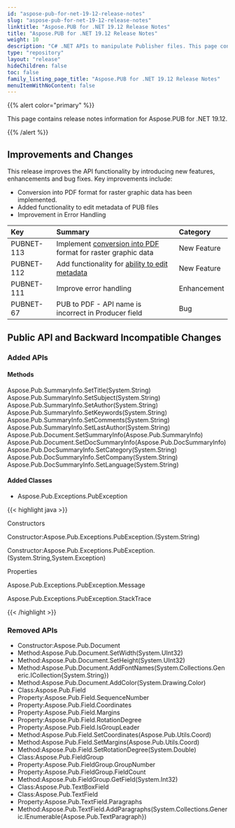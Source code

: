 ```yaml
---
id: "aspose-pub-for-net-19-12-release-notes"
slug: "aspose-pub-for-net-19-12-release-notes"
linktitle: "Aspose.PUB for .NET 19.12 Release Notes"
title: "Aspose.PUB for .NET 19.12 Release Notes"
weight: 10
description: "C# .NET APIs to manipulate Publisher files. This page contains new features Aspose.PUB for .NET, enhancement, and bug fixes in 2019, version 19.12."
type: "repository"
layout: "release"
hideChildren: false
toc: false
family_listing_page_title: "Aspose.PUB for .NET 19.12 Release Notes"
menuItemWithNoContent: false
---
```


{{% alert color="primary" %}}

This page contains release notes information for Aspose.PUB for .NET 19.12.

{{% /alert %}}
## **Improvements and Changes**
This release improves the API functionality by introducing new features, enhancements and bug fixes. Key improvements include:

- Conversion into PDF format for raster graphic data has been implemented.
- Added functionality to edit metadata of PUB files
- Improvement in Error Handling

|**Key**|**Summary**|**Category**|
| :- | :- | :- |
|PUBNET-113|Implement [conversion into PDF](https://docs.aspose.com/pub/net/pub-to-pdf/) format for raster graphic data|New Feature|
|PUBNET-112|Add functionality for [ability to edit metadata](https://docs.aspose.com/pub/net/programming-with-documents/)|New Feature|
|PUBNET-111|Improve error handling|Enhancement|
|PUBNET-67|PUB to PDF - API name is incorrect in Producer field|Bug|
## **Public API and Backward Incompatible Changes**
### **Added APIs**
#### **Methods**
Aspose.Pub.SummaryInfo.SetTitle(System.String)
Aspose.Pub.SummaryInfo.SetSubject(System.String)
Aspose.Pub.SummaryInfo.SetAuthor(System.String)
Aspose.Pub.SummaryInfo.SetKeywords(System.String)
Aspose.Pub.SummaryInfo.SetComments(System.String)
Aspose.Pub.SummaryInfo.SetLastAuthor(System.String)
Aspose.Pub.Document.SetSummaryInfo(Aspose.Pub.SummaryInfo)
Aspose.Pub.Document.SetDocSummaryInfo(Aspose.Pub.DocSummaryInfo)
Aspose.Pub.DocSummaryInfo.SetCategory(System.String)
Aspose.Pub.DocSummaryInfo.SetCompany(System.String)
Aspose.Pub.DocSummaryInfo.SetLanguage(System.String)
#### **Added Classes**
- Aspose.Pub.Exceptions.PubException

{{< highlight java >}}

 Constructors

Constructor:Aspose.Pub.Exceptions.PubException.(System.String)

Constructor:Aspose.Pub.Exceptions.PubException.(System.String,System.Exception)

Properties

Aspose.Pub.Exceptions.PubException.Message

Aspose.Pub.Exceptions.PubException.StackTrace

{{< /highlight >}}
### **Removed APIs**
- Constructor:Aspose.Pub.Document
- Method:Aspose.Pub.Document.SetWidth(System.UInt32)
- Method:Aspose.Pub.Document.SetHeight(System.UInt32)
- Method:Aspose.Pub.Document.AddFontNames(System.Collections.Generic.ICollection{System.String})
- Method:Aspose.Pub.Document.AddColor(System.Drawing.Color)
- Class:Aspose.Pub.Field
- Property:Aspose.Pub.Field.SequenceNumber
- Property:Aspose.Pub.Field.Coordinates
- Property:Aspose.Pub.Field.Margins
- Property:Aspose.Pub.Field.RotationDegree
- Property:Aspose.Pub.Field.IsGroupLeader
- Method:Aspose.Pub.Field.SetCoordinates(Aspose.Pub.Utils.Coord)
- Method:Aspose.Pub.Field.SetMargins(Aspose.Pub.Utils.Coord)
- Method:Aspose.Pub.Field.SetRotationDegree(System.Double)
- Class:Aspose.Pub.FieldGroup
- Property:Aspose.Pub.FieldGroup.GroupNumber
- Property:Aspose.Pub.FieldGroup.FieldCount
- Method:Aspose.Pub.FieldGroup.GetField(System.Int32)
- Class:Aspose.Pub.TextBoxField
- Class:Aspose.Pub.TextField
- Property:Aspose.Pub.TextField.Paragraphs
- Method:Aspose.Pub.TextField.AddParagraphs(System.Collections.Generic.IEnumerable{Aspose.Pub.TextParagraph})
